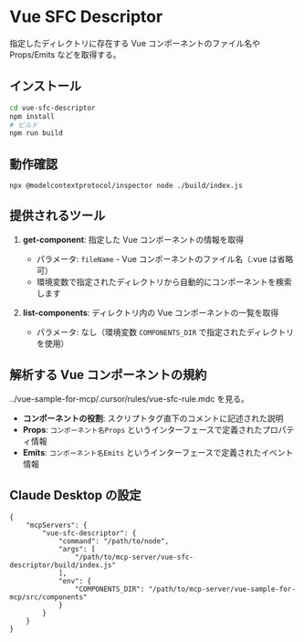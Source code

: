 # Vue SFC Descriptor

指定したディレクトリに存在する Vue コンポーネントのファイル名や Props/Emits などを取得する。

## インストール

```bash
cd vue-sfc-descriptor
npm install
# ビルド
npm run build
```

## 動作確認

```
npx @modelcontextprotocol/inspector node ./build/index.js
```

## 提供されるツール

1. **get-component**: 指定した Vue コンポーネントの情報を取得

   - パラメータ: `fileName` - Vue コンポーネントのファイル名（.vue は省略可）
   - 環境変数で指定されたディレクトリから自動的にコンポーネントを検索します

2. **list-components**: ディレクトリ内の Vue コンポーネントの一覧を取得
   - パラメータ: なし（環境変数 `COMPONENTS_DIR` で指定されたディレクトリを使用）

## 解析する Vue コンポーネントの規約

../vue-sample-for-mcp/.cursor/rules/vue-sfc-rule.mdc を見る。

- **コンポーネントの役割**: スクリプトタグ直下のコメントに記述された説明
- **Props**: `コンポーネント名Props` というインターフェースで定義されたプロパティ情報
- **Emits**: `コンポーネント名Emits` というインターフェースで定義されたイベント情報

## Claude Desktop の設定

```
{
    "mcpServers": {
        "vue-sfc-descriptor": {
            "command": "/path/to/node",
            "args": [
                "/path/to/mcp-server/vue-sfc-descriptor/build/index.js"
            ],
            "env": {
                "COMPONENTS_DIR": "/path/to/mcp-server/vue-sample-for-mcp/src/components"
            }
        }
    }
}
```
